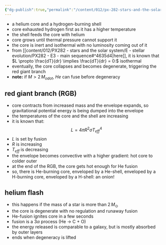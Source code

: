 ```yaml
---
{"dg-publish":true,"permalink":"/content/012/px-282-stars-and-the-solar-system/e-stellar-evolution/px-285-e5-post-main-sequence-evolution/","created":"2024-11-25T10:50:32.000+00:00","updated":"2024-11-26T09:40:16.959+00:00"}
---
```


- a helium core and a hydrogen-burning shell
- core exhausted hydrogen first as it has a higher temperature
- the shell feeds the core with helium
- core grows until thermal pressure cannot support it
- the core is inert and isothermal with no luminosity coming out of it
- from [[content/012/PX282 - stars and the solar system/E - stellar evolution/PX282 - E3 - main sequence#^4635d4\|here]], it is known that $L \propto \frac{dT}{dr} \implies \frac{dT}{dr} = 0:$ isothermal
- eventually, the core collapses and becomes degenerate, triggering the red giant branch
- **note:** if ${} M>2\,M_{odot} {}$, $He$ can fuse before degeneracy
## red giant branch (RGB)
- core contracts from increased mass and the envelope expands, so gravitational potential energy is being dumped into the envelope
- the temperatures of the core and the shell are increasing
- it is known that: 
$$L = 4\pi R^{2}\sigma T_{eff}^{4}$$
- $L$ is set by fusion
- $R$ is increasing
- $T_{eff}$ is decreasing
- the envelope becomes convective with a higher gradient: hot core to colder outer
- at the end of the RGB, the core gets hot enough for He fusion
- so, there is He-burning core, enveloped by a He-shell, enveloped by a H-burning core, enveloped by a H-shell: an onion!
## helium flash
- this happens if the mass of a star is more than $2\,M_{\odot}$
- the core is degenerate with no regulation and runaway fusion
- He-fusion ignites core in a few seconds
- fusion is a $3\alpha$ process (He $\to$ C + O)
- the energy released is comparable to a galaxy, but is mostly absorbed by outer layers
- ends when degeneracy is lifted
